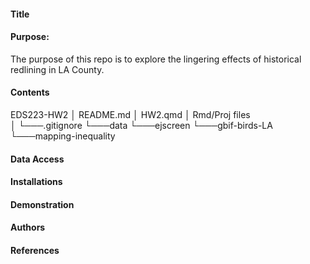 #### Title

#### Purpose:
  The purpose of this repo is to explore the lingering effects of historical redlining in LA County. 
  
  
#### Contents

EDS223-HW2
│   README.md
│   HW2.qmd
│   Rmd/Proj files    
│
└───.gitignore
     └───data
         └───ejscreen
         └───gbif-birds-LA
         └───mapping-inequality



#### Data Access



#### Installations


#### Demonstration


#### Authors


#### References